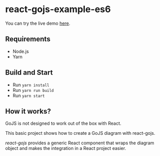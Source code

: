 # react-gojs-example-es6
 
You can try the live demo [here](http://diagram.doraan.ir).

## Requirements

-   Node.js
-   Yarn

## Build and Start

-   Run `yarn install`
-   Run `yarn run build`
-   Run `yarn start`

## How it works?

GoJS is not designed to work out of the box with React.

This basic project shows how to create a GoJS diagram with react-gojs.

_react-gojs_ provides a generic React component that wraps the diagram object and makes the integration in a React project easier.

